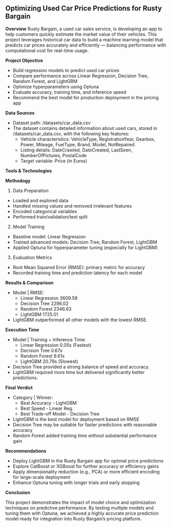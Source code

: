 ## Optimizing Used Car Price Predictions for Rusty Bargain

**Overview**
Rusty Bargain, a used car sales service, is developing an app to help customers quickly estimate the market value of their vehicles. This project leverages historical car data to build a machine learning model that predicts car prices accurately and efficiently — balancing performance with computational cost for real-time usage.

**Project Objective**
- Build regression models to predict used car prices
- Compare performance across Linear Regression, Decision Tree, Random Forest, and LightGBM
- Optimize hyperparameters using Optuna
- Evaluate accuracy, training time, and inference speed
- Recommend the best model for production deployment in the pricing app

**Data Sources**
- Dataset path: /datasets/car_data.csv
- The dataset contains detailed information about used cars, stored in /datasets/car_data.csv, with the following key features:
    - Vehicle characteristics: VehicleType, RegistrationYear, Gearbox, Power, Mileage, FuelType, Brand, Model, NotRepaired
    - Listing details: DateCrawled, DateCreated, LastSeen, NumberOfPictures, PostalCode
    - Target variable: Price (in Euros)

**Tools & Technologies**


**Methodogy**
1. Data Preparation
- Loaded and explored data
- Handled missing values and removed irrelevant features
- Encoded categorical variables
- Performed train/validation/test split
2. Model Training
- Baseline model: Linear Regression
- Trained advanced models: Decision Tree, Random Forest, LightGBM
- Applied Optuna for hyperparameter tuning (especially for LightGBM)
3. Evaluation Metrics
- Root Mean Squared Error (RMSE): primary metric for accuracy
- Recorded training time and prediction latency for each model

**Results & Comparison**
- Model |	RMSE:
    - Linear Regression	3609.58
    - Decision Tree	2296.02
    - Random Forest	2346.63
    - LightGBM	1725.01
- LightGBM outperformed all other models with the lowest RMSE.

**Execution Time**
- Model |	Training + Inference Time:
    - Linear Regression	0.05s (Fastest)
    - Decision Tree	0.67s
    - Random Forest	9.61s
    - LightGBM	20.79s (Slowest)
- Decision Tree provided a strong balance of speed and accuracy.
- LightGBM required more time but delivered significantly better predictions.

**Final Verdict**
- Category | Winner:
    - Best Accuracy	- LightGBM
    - Best Speed - Linear Reg.
    - Best Trade-off Model	-  Decision Tree
- LightGBM is the best model for deployment based on RMSE
- Decision Tree may be suitable for faster predictions with reasonable accuracy
- Random Forest added training time without substantial performance gain

**Recommendations**
- Deploy LightGBM in the Rusty Bargain app for optimal price predictions
- Explore CatBoost or XGBoost for further accuracy or efficiency gains
- Apply dimensionality reduction (e.g., PCA) or more efficient encoding for large-scale deployment
- Enhance Optuna tuning with longer trials and early stopping

**Conclusion**

This project demonstrates the impact of model choice and optimization techniques on predictive performance. By testing multiple models and tuning them with Optuna, we achieved a highly accurate price prediction model ready for integration into Rusty Bargain’s pricing platform.
